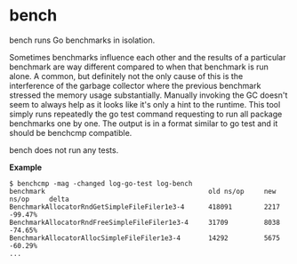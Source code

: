 # bench

bench runs Go benchmarks in isolation.

Sometimes benchmarks influence each other and the results of a particular
benchmark are way different compared to when that benchmark is run alone.  A
common, but definitely not the only cause of this is the interference of the
garbage collector where the previous benchmark stressed the memory usage
substantially. Manually invoking the GC doesn't seem to always help as it looks
like it's only a hint to the runtime.  This tool simply runs repeatedly the go
test command requesting to run all package benchmarks one by one. The output is
in a format similar to go test and it should be benchcmp compatible.

bench does not run any tests.

**Example**

```
$ benchcmp -mag -changed log-go-test log-bench
benchmark                                         old ns/op     new ns/op     delta
BenchmarkAllocatorRndGetSimpleFileFiler1e3-4      418091        2217          -99.47%
BenchmarkAllocatorRndFreeSimpleFileFiler1e3-4     31709         8038          -74.65%
BenchmarkAllocatorAllocSimpleFileFiler1e3-4       14292         5675          -60.29%
...
```
